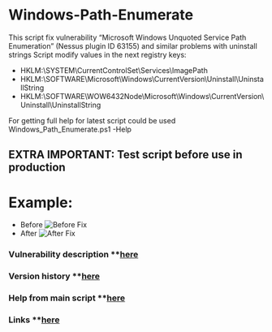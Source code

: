# Windows-Path-Enumerate
This script fix vulnerability “Microsoft Windows Unquoted Service Path Enumeration” (Nessus plugin ID 63155) and similar problems with uninstall strings
Script modify values in the next registry keys: 
-   HKLM:\SYSTEM\CurrentControlSet\Services\ImagePath
-   HKLM:\SOFTWARE\Microsoft\Windows\CurrentVersion\Uninstall\UninstallString
-   HKLM:\SOFTWARE\WOW6432Node\Microsoft\Windows\CurrentVersion\Uninstall\UninstallString

For getting full help for latest script could be used Windows_Path_Enumerate.ps1 -Help


## EXTRA IMPORTANT: Test script before use in production

# Example:

   -  Before
![Before Fix](/Content/before_service_fix.png)
   -  After
![After Fix](/Content/after_service_fix.png)

### Vulnerability description **[here](https://github.com/VectorBCO/windows-path-enumerate/wiki)

### Version history **[here](https://github.com/VectorBCO/windows-path-enumerate/wiki/Version-History)

### Help from main script **[here](https://github.com/VectorBCO/windows-path-enumerate/wiki/Help)

### Links **[here](https://github.com/VectorBCO/windows-path-enumerate/wiki/Links)